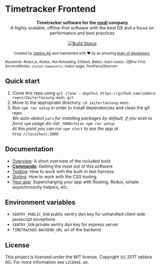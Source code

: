 # Timetracker Frontend

<div align="center">
  <strong>
    Timetracker software for the <a href="https://www.medi.ch/">medi</a> company
  </strong>
</div>
<div align="center">A highly scalable, offline-first software with the best DX
and a focus on performance and best practices</div>

<br />

<div align="center">
  <!-- Build Status -->
  <a href="https://travis-ci.org/zebbra-repos/Zeiterfassung-medi">
    <img src="https://travis-ci.org/zebbra-repos/Zeiterfassung-medi.svg"
    alt="Build Status" />
  </a>
</div>

<br />

<div align="center">
  <sub>Created by <a href="http://zebbra.ch">zebbra AG</a> and maintained with ❤️
    by an amazing <a href="https://github.com/orgs/zebbra/people">team of developers</a>.
  </sub>
</div>

<sub><i>Keywords: React.js, Redux, Hot Reloading, ESNext, Babel, react-router,
Offline First, ServiceWorker, `styled-components`, redux-saga, FontFaceObserver</i></sub>

## Quick start

1. Clone this repo using `git clone --depth=1 https://github.com/zebbra-repos/Zeiterfassung-medi.git`
2. Move to the appropriate directory: `cd zeiterfassung-medi`.<br />
3. Run `npm run setup` in order to install dependencies and clean the
   git repo.<br />
   _We auto-detect `yarn` for installing packages by default, if you wish to
   force `npm` usage do: `USE_YARN=false npm run setup`_<br />
   _At this point you can run `npm start` to see the app at `http://localhost:3000`._

## Documentation

- [Overview](docs/general): A short overview of the included tools
- [**Commands**](docs/general/commands.md): Getting the most out of this software
- [Testing](docs/testing): How to work with the built-in test harness
- [Styling](docs/css): How to work with the CSS tooling
- [Your app](docs/js): Supercharging your app with Routing, Redux, simple
  asynchronicity helpers, etc.

## Environment variables

- `SENTRY_PUBLIC_DSN` public sentry dsn key for unhandled client side
  javascript exceptions
- `SENTRY_DSN` private sentry dsn key for express server
- `TIMETRACKER_BACKEND_URL` url of the backend

## License

This project is licensed under the MIT license, Copyright (c) 2017 zebbra AG.
For more information see `LICENSE.md`.
